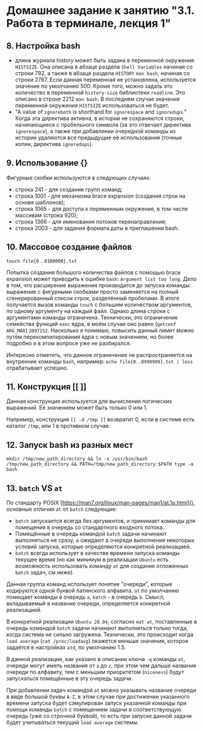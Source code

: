 # Домашнее задание к занятию "3.1. Работа в терминале, лекция 1"

## 8. Настройка bash

- длина журнала history может быть задана в переменной окружения `HISTSIZE`. Она описана в абзаце раздела `Shell Variables` начиная со строки 792, а также в абзаце раздела `HISTORY` `man bash`, начиная со строки 2767. Если данная переменная не установлена, используется значение по умолчанию 500. Кроме того, можно задать это количество в переменной `history-size` библиотеки `readline`. Это описано в строке 2212 `man bash`. В последнем случае значение переменной окружения `HISTSIZE` использоваться не будет.
- "A value of `ignoreboth` is shorthand for `ignorespace` and `ignoredups`." Когда эта директива активна, в истории не сохраняются строки, начинающиеся с пробельного символа (за это отвечает директива `ignorespace`), а также при добавлении очередной команды из истории удаляются все предыдущие её использования (точные копии, директива `ignoredups`).

## 9. Использование {}

Фигурные скобки используются в следующих случаях:

- строка 241 - для создания групп команд;
- строка 1001 - для механизма brace expansion (создания строк на основе шаблонов);
- строка 1065 - для доступа к переменным окружения, в том числе массивам (строка 920);
- строка 1366 - для именования потоков перенаправления;
- строка 2003 - для задания формата даты в приглашении bash.

## 10. Массовое создание файлов

```
touch file{0..0100000}.txt
```

Попытка создания большого количества файлов с помощью brace expansion может приводить к ошибке `bash`: `Argument list too long`. Дело в том, что расширение выражения производится до запуска команды: выражение с фигурными скобками просто заменяется на полный сгенерированный список строк, разделённый пробелами. В итоге получается вызов команды `touch` с большим количеством аргументов, по одному аргументу на каждый файл. Однако длина строки с аргументами команды ограничена. Технически, это ограничение семейства функций `exec` ядра, в моём случае оно равно (`getconf ARG_MAX`) `2097152`. Насколько я понимаю, повысить данный лимит можно путём перекомпилирования ядра с новым значением, но более подробно я в этом вопросе уже не разбирался.

Интересно отметить, что данное ограничение не распространяется на внутренние команды `bash`, например: `echo file{0..0999999}.txt | less` отрабатывает успешно. 

## 11. Конструкция \[\[ \]\]

Данная конструкция используется для вычисления логических выражений. Её значением может быть только 0 или 1.

Например, конструкция `[[ -d /tmp ]]` возвратит 0, если в системе есть каталог `/tmp`, или 1 в противном случае.

## 12. Запуск bash из разных мест

```
mkdir /tmp/new_path_directory && ln -s /usr/bin/bash /tmp/new_path_directory && PATH=/tmp/new_path_directory:$PATH type -a bash
```

## 13. `batch` VS `at`

По стандарту POSIX [https://man7.org/linux/man-pages/man1/at.1p.html](), основные отличия `at` от `batch` следующие:

- `batch` запускается всегда без аргументов, и принимает команды для помещения в очередь со стандартного входного потока.
- Помещённые в очередь командой `batch` задачи начинают выполняться не сразу, а ожидают в очереди выполнения некоторых условий запуска, которые определяются конкретной реализацией. 
- `batch`  всегда использует в качестве времени запуска команды текущее время (но как минимум в реализации `Ubuntu` есть возможность использовать команду `at` для создания отложенных `batch` задач, см.ниже).

Данная группа команд использует понятие "очереди", которые кодируются одной буквой латинского алфавита. `at` по умолчанию помещает команды в очередь `a`, `batch` - в очередь `b`. Смысл, вкладываемый в название очереди, определяется конкретной реализацией.

В конкретной реализации `Ubuntu 20.04`, согласно `mat at`, поставленные в очередь командой `batch` задачи начинают выполняться только тогда, когда система не сильно загружена. Технически, это происходит когда `load average` (`cat /proc/loadavg`) окажется меньше значения, которое задаётся в настройках `atd`, по умолчанию 1.5.

В данной реализации, как указано в описании ключа `-q` команды `at`, очереди могут иметь названия от `a` до `z`, при этом чем дальше название очереди по алфавиту, тем с меньшим приоритетом (`niceness`) будут запускаться помещённые в эту очередь задачи.

При добавлении задач командой `at` можно указывать название очереди в виде большой буквы `A-Z`, в этом случае при достижении указанного времени запуска будет сэмулирован запуск указанной команды при помощи команды `batch` с помещением задачи в соответствующую очередь (уже со строчной буквой), то есть при запуске данной задачи будет учитываться текущий `load average` системы.